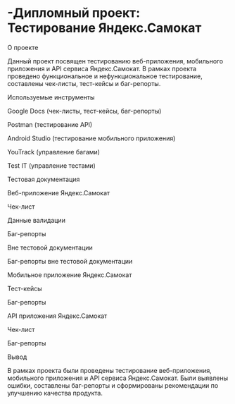 # -Дипломный проект: Тестирование Яндекс.Самокат

О проекте

Данный проект посвящен тестированию веб-приложения, мобильного приложения и API сервиса Яндекс.Самокат. В рамках проекта проведено функциональное и нефункциональное тестирование, составлены чек-листы, тест-кейсы и баг-репорты.

Используемые инструменты

Google Docs (чек-листы, тест-кейсы, баг-репорты)

Postman (тестирование API)

Android Studio (тестирование мобильного приложения)

YouTrack (управление багами)

Test IT (управление тестами)

Тестовая документация

Веб-приложение Яндекс.Самокат

Чек-лист

Данные валидации

Баг-репорты

Вне тестовой документации

Баг-репорты вне тестовой документации

Мобильное приложение Яндекс.Самокат

Тест-кейсы

Баг-репорты

API приложения Яндекс.Самокат

Чек-лист

Баг-репорты

Вывод

В рамках проекта были проведены тестирование веб-приложения, мобильного приложения и API сервиса Яндекс.Самокат. Были выявлены ошибки, составлены баг-репорты и сформированы рекомендации по улучшению качества продукта.

